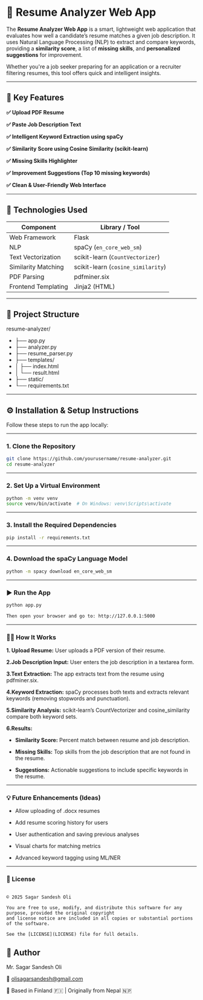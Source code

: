 # 🧠 Resume Analyzer Web App

The **Resume Analyzer Web App** is a smart, lightweight web application that evaluates how well a candidate’s resume matches a given job description. It uses Natural Language Processing (NLP) to extract and compare keywords, providing a **similarity score**, a list of **missing skills**, and **personalized suggestions** for improvement.

Whether you're a job seeker preparing for an application or a recruiter filtering resumes, this tool offers quick and intelligent insights.

---

## 📌 Key Features

**✅ Upload PDF Resume**

**✅ Paste Job Description Text**

**✅ Intelligent Keyword Extraction using spaCy**

**✅ Similarity Score using Cosine Similarity (scikit-learn)**

**✅ Missing Skills Highlighter** 

**✅ Improvement Suggestions (Top 10 missing keywords)**

**✅ Clean & User-Friendly Web Interface**

---

## 🔧 Technologies Used

| Component           | Library / Tool     |
|--------------------|--------------------|
| Web Framework       | Flask              |
| NLP                 | spaCy (`en_core_web_sm`) |
| Text Vectorization  | scikit-learn (`CountVectorizer`) |
| Similarity Matching | scikit-learn (`cosine_similarity`) |
| PDF Parsing         | pdfminer.six       |
| Frontend Templating | Jinja2 (HTML)      |

---

## 📂 Project Structure
resume-analyzer/
- ├── app.py 
- ├── analyzer.py 
- ├── resume_parser.py 
- ├── templates/
- │ ├── index.html 
- │ └── result.html 
- ├── static/ 
- └── requirements.txt 


---

## ⚙️ Installation & Setup Instructions

Follow these steps to run the app locally:

----

### 1. Clone the Repository

```bash
git clone https://github.com/yourusername/resume-analyzer.git
cd resume-analyzer
```
----
### 2. Set Up a Virtual Environment

```bash
python -m venv venv
source venv/bin/activate  # On Windows: venv\Scripts\activate
 ```
----
### 3. Install the Required Dependencies

```bash
pip install -r requirements.txt
```
----

### 4. Download the spaCy Language Model

```bash
python -m spacy download en_core_web_sm
```
----

### ▶️ Run the App

```bash
python app.py

Then open your browser and go to: http://127.0.0.1:5000
```
----

### 👨‍💻 How It Works

 **1. Upload Resume:** User uploads a PDF version of their resume.

 **2.Job Description Input:** User enters the job description in a textarea form.

 **3.Text Extraction:** The app extracts text from the resume using pdfminer.six.

**4.Keyword Extraction:** spaCy processes both texts and extracts relevant keywords (removing stopwords and punctuation).

**5.Similarity Analysis:** scikit-learn’s CountVectorizer and cosine_similarity compare both keyword sets.

**6.Results:**

 - **Similarity Score:** Percent match between resume and job description.

 - **Missing Skills:** Top skills from the job description that are not found in the resume.

 - **Suggestions:** Actionable suggestions to include specific keywords in the resume.

----

### 💡 Future Enhancements (Ideas)

- Allow uploading of .docx resumes

- Add resume scoring history for users

- User authentication and saving previous analyses

- Visual charts for matching metrics

- Advanced keyword tagging using ML/NER

----
### 📜 License

```This project is licensed under the **MIT License**.

© 2025 Sagar Sandesh Oli

You are free to use, modify, and distribute this software for any purpose, provided the original copyright 
and license notice are included in all copies or substantial portions of the software.

See the [LICENSE](LICENSE) file for full details.
```
## 👤 Author
Mr. Sagar Sandesh Oli

📧 olisagarsandesh@gmail.com

📍 Based in Finland 🇫🇮 | Originally from Nepal 🇳🇵
